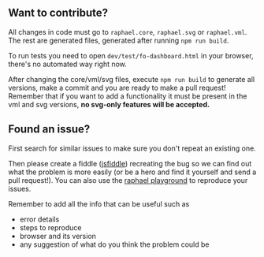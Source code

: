 ## Want to contribute?

All changes in code must go to `raphael.core`, `raphael.svg` or `raphael.vml`.
The rest are generated files, generated after running `npm run build`.

To run tests you need to open `dev/test/fo-dashboard.html` in your browser, there's no automated way right now.

After changing the core/vml/svg files, execute `npm run build` to generate all versions, make a commit and you are ready to make a pull request!
Remember that if you want to add a functionality it must be present in the vml and svg versions, **no svg-only features will be accepted.**

## Found an issue?

First search for similar issues to make sure you don't repeat an existing one.

Then please create a fiddle ([jsfiddle](http://jsfiddle.net/SSJJT/)) recreating the bug so we can find out what the problem is more easily (or be a hero and find it yourself and send a pull request!). You can also use the [raphael playground](http://raphaeljs.com/playground.html) to reproduce your issues.

Remember to add all the info that can be useful such as

* error details
* steps to reproduce
* browser and its version
* any suggestion of what do you think the problem could be